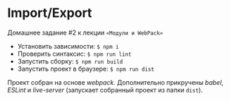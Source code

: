 # Import/Export
Домашнее задание #2 к лекции `«Модули и WebPack»`

- Установить зависимости: `$ npm i`
- Проверить синтаксис: `$ npm run lint`
- Запустить сборку: `$ npm run build`
- Запустить проект в браузере: `$ npm run dist`

Проект собран на основе *webpack*. Дополнительно прикручены *babel*, *ESLint* и *live-server* (запускает собранный проект из папки `dist`).